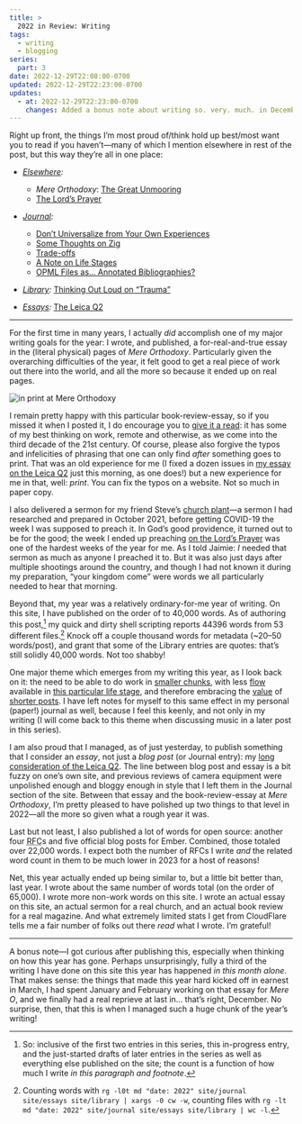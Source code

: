 ```yaml
---
title: >
  2022 in Review: Writing
tags:
  - writing
  - blogging
series:
  part: 3
date: 2022-12-29T22:08:00-0700
updated: 2022-12-29T22:23:00-0700
updates:
  - at: 2022-12-29T22:23:00-0700
    changes: Added a bonus note about writing so. very. much. in December.
---
```


Right up front, the things I’m most proud of/think hold up best/most want you to read if you haven’t—many of which I mention elsewhere in rest of the post, but this way they’re all in one place:

- *[Elsewhere](https://v5.chriskrycho.com/elsewhere/):*
    - <cite>Mere Orthodoxy</cite>: [The Great Unmooring][mere-o]
    - [The Lord’s Prayer](https://v5.chriskrycho.com/elsewhere/the-lords-prayer/)

- *[Journal](https://v5.chriskrycho.com/journal/):*
    - [Don’t Universalize from Your Own Experiences](https://v5.chriskrycho.com/journal/dont-universalize-from-your-own-experiences/)
    - [Some Thoughts on Zig](https://v5.chriskrycho.com/journal/some-thoughts-on-zig/)
    - [Trade-offs](https://v5.chriskrycho.com/journal/trade-offs/)
    - [A Note on Life Stages](https://v5.chriskrycho.com/journal/note-on-life-stages/)
    - [<abbr>OPML</abbr> Files as… Annotated Bibliographies?](https://v5.chriskrycho.com/journal/opml-files-as-annotated-bibliographies/)

- *[Library](https://v5.chriskrycho.com/library/):* [Thinking Out Loud on “Trauma”](https://v5.chriskrycho.com/library/thinking-out-loud-on-trauma/)

- *[Essays](https://v5.chriskrycho.com/essays/):* [The Leica Q2](https://v5.chriskrycho.com/essays/the-leica-q2/)

---

For the first time in many years, I actually *did* accomplish one of my major writing goals for the year: I wrote, and published, a for-real-and-true essay in the (literal physical) pages of <cite>Mere Orthodoxy</cite>. Particularly given the overarching difficulties of the year, it felt good to get a real piece of work out there into the world, and all the more so because it ended up on real pages.

![in print at <cite>Mere Orthodoxy</cite>](https://cdn.chriskrycho.com/file/chriskrycho-com/images/mere-o-3.jpg)

I remain pretty happy with this particular book-review-essay, so if you missed it when I posted it, I do encourage you to [give it a read][mere-o]: it has some of my best thinking on work, remote and otherwise, as we come into the third decade of the 21st century. Of course, please also forgive the typos and infelicities of phrasing that one can only find *after* something goes to print. That was an old experience for me (I fixed a dozen issues in [my essay on the Leica Q2][q2] just this morning, as one does!) but a new experience for me in that, well: *print*. You can fix the typos on a website. Not so much in paper copy.

[mere-o]: https://mereorthodoxy.com/the-great-unmooring/
[q2]: https://v5.chriskrycho.com/essays/the-leica-q2/

I also delivered a sermon for my friend Steve’s [church plant][waypoint]—a sermon I had researched and prepared in October 2021, before getting <span class='smcp'>COVID</span>-19 the week I was supposed to preach it. In God’s good providence, it turned out to be for the good; the week I ended up preaching [on the Lord’s Prayer][sermon] was one of the hardest weeks of the year for me. As I told Jaimie: *I* needed that sermon as much as anyone I preached it to. But it was also just days after multiple shootings around the country, and though I had not known it during my preparation, “your kingdom come” were words we all particularly needed to hear that morning.

[waypoint]: https://waypointcos.org
[sermon]: https://v5.chriskrycho.com/elsewhere/the-lords-prayer/

Beyond that, my year was a relatively ordinary-for-me year of writing. On this site, I have published on the order of to 40,000 words. As of authoring this post,[^meta] my quick and dirty shell scripting reports 44396 words from 53 different files.[^scripting] Knock off a couple thousand words for metadata (~20–50 words/post), and grant that some of the Library entries are quotes: that’s still solidly 40,000 words. Not too shabby!

One major theme which emerges from my writing this year, as I look back on it: the need to be able to do work in [smaller chunks][10-min], with less [flow][flow] available in [this particular life stage][life-stages], and therefore embracing the [value][short-1] of [shorter posts][short-2]. I have left notes for myself to this same effect in my personal (paper!) journal as well, because I feel this keenly, and not only in my writing (I will come back to this theme when discussing music in a later post in this series).

[10-min]: https://v5.chriskrycho.com/journal/what-i-can-i-do-with-10-minutes/
[flow]: https://v5.chriskrycho.com/journal/flow-state/
[life-stages]: https://v5.chriskrycho.com/journal/note-on-life-stages/
[short-1]: https://v5.chriskrycho.com/journal/long-and-short/
[short-2]: https://v5.chriskrycho.com/journal/john-cook-and-brief-notes/

I am also proud that I managed, as of just yesterday, to publish something that I consider an *essay*, not just a *blog post* (or Journal entry): my [long consideration of the Leica Q2][q2]. The line between blog post and essay is a bit fuzzy on one’s own site, and previous reviews of camera equipment were unpolished enough and bloggy enough in style that I left them in the Journal section of the site. Between that essay and the book-review-essay at <cite>Mere Orthodoxy</cite>, I’m pretty pleased to have polished up two things to that level in 2022—all the more so given what a rough year it was.

Last but not least, I also published a lot of words for open source: another four <abbr title="request for comment">RFC</abbr>s and five official blog posts for Ember. Combined, those totaled over 22,000 words. I expect both the number of <abbr>RFC</abbr>s I write *and* the related word count in them to be much lower in 2023 for a host of reasons!

[0800]: https://github.com/emberjs/rfcs/pull/800
[0821]: https://github.com/emberjs/rfcs/pull/821
[0830]: https://github.com/emberjs/rfcs/pull/830
[0876]: https://github.com/emberjs/rfcs/pull/876

Net, this year actually ended up being similar to, but a little bit better than, last year. I wrote about the same number of words total (on the order of 65,000). I wrote more non-work words on this site. I wrote an actual essay on this site, an actual sermon for a real church, and an actual book review for a real magazine. And what extremely limited stats I get from CloudFlare tells me a fair number of folks out there *read* what I wrote. I’m grateful!

---

A bonus note—I got curious after publishing this, especially when thinking on how this year has gone. Perhaps unsurprisingly, fully a third of the writing I have done on this site this year has happened *in this month alone*. That makes sense: the things that made this year hard kicked off in earnest in March, I had spent January and February working on that essay for <cite>Mere O</cite>, and we finally had a real reprieve at last in… that’s right, December. No surprise, then, that this is when I managed such a huge chunk of the year’s writing!




[^meta]: So: inclusive of the first two entries in this series, this in-progress entry, and the just-started drafts of later entries in the series as well as everything else published on the site; the count is a function of how much I write *in this paragraph and footnote*.

[^scripting]: Counting words with `rg -l0t md "date: 2022" site/journal site/essays site/library | xargs -0 cw -w`, counting files with `rg -lt md "date: 2022" site/journal site/essays site/library | wc -l`.